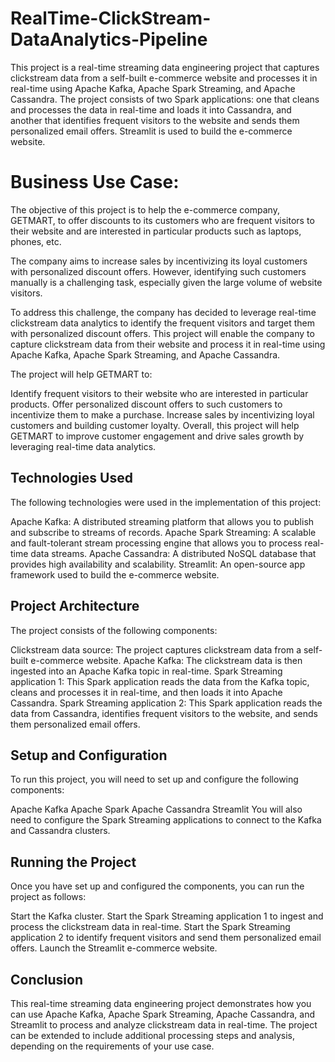 # RealTime-ClickStream-DataAnalytics-Pipeline

This project is a real-time streaming data engineering project that captures clickstream data from a self-built e-commerce website and processes it in real-time using Apache Kafka, Apache Spark Streaming, and Apache Cassandra. The project consists of two Spark applications: one that cleans and processes the data in real-time and loads it into Cassandra, and another that identifies frequent visitors to the website and sends them personalized email offers. Streamlit is used to build the e-commerce website.

# Business Use Case:

The objective of this project is to help the e-commerce company, GETMART, to offer discounts to its customers who are frequent visitors to their website and are interested in particular products such as laptops, phones, etc.

The company aims to increase sales by incentivizing its loyal customers with personalized discount offers. However, identifying such customers manually is a challenging task, especially given the large volume of website visitors.

To address this challenge, the company has decided to leverage real-time clickstream data analytics to identify the frequent visitors and target them with personalized discount offers. This project will enable the company to capture clickstream data from their website and process it in real-time using Apache Kafka, Apache Spark Streaming, and Apache Cassandra.

The project will help GETMART to:

Identify frequent visitors to their website who are interested in particular products.
Offer personalized discount offers to such customers to incentivize them to make a purchase.
Increase sales by incentivizing loyal customers and building customer loyalty.
Overall, this project will help GETMART to improve customer engagement and drive sales growth by leveraging real-time data analytics.

## Technologies Used

The following technologies were used in the implementation of this project:

Apache Kafka: A distributed streaming platform that allows you to publish and subscribe to streams of records.
Apache Spark Streaming: A scalable and fault-tolerant stream processing engine that allows you to process real-time data streams.
Apache Cassandra: A distributed NoSQL database that provides high availability and scalability.
Streamlit: An open-source app framework used to build the e-commerce website.

## Project Architecture
The project consists of the following components:

Clickstream data source: The project captures clickstream data from a self-built e-commerce website.
Apache Kafka: The clickstream data is then ingested into an Apache Kafka topic in real-time.
Spark Streaming application 1: This Spark application reads the data from the Kafka topic, cleans and processes it in real-time, and then loads it into Apache Cassandra.
Spark Streaming application 2: This Spark application reads the data from Cassandra, identifies frequent visitors to the website, and sends them personalized email offers.

## Setup and Configuration
To run this project, you will need to set up and configure the following components:

Apache Kafka
Apache Spark
Apache Cassandra
Streamlit
You will also need to configure the Spark Streaming applications to connect to the Kafka and Cassandra clusters.

## Running the Project
Once you have set up and configured the components, you can run the project as follows:

Start the Kafka cluster.
Start the Spark Streaming application 1 to ingest and process the clickstream data in real-time.
Start the Spark Streaming application 2 to identify frequent visitors and send them personalized email offers.
Launch the Streamlit e-commerce website.

## Conclusion
This real-time streaming data engineering project demonstrates how you can use Apache Kafka, Apache Spark Streaming, Apache Cassandra, and Streamlit to process and analyze clickstream data in real-time. The project can be extended to include additional processing steps and analysis, depending on the requirements of your use case.
